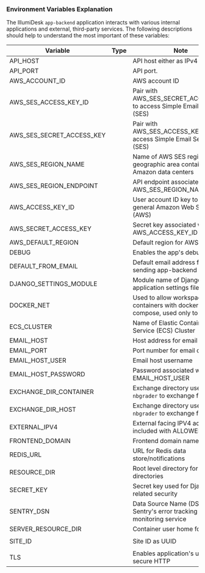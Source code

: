### Environment Variables Explanation

The IllumiDesk `app-backend` application interacts with various internal applications and external, third-party services. The following descriptions should help to understand the most important of these variables:

| Variable  |  Type | Note  | Default Value |
|---|---|---|---|
| API_HOST |<string> | API host either as IPv4 or FQDN. | `dev-api.illumidesk.com` |
| API_PORT |<string> | API port. | `443` |
| AWS_ACCOUNT_ID | <string> | AWS account ID | `860100747351` |
| AWS_SES_ACCESS_KEY_ID |<string> | Pair with AWS_SES_SECRET_ACCESS_KEY to access Simple Email Service (SES) | `''` |
| AWS_SES_SECRET_ACCESS_KEY | <string> | Pair with AWS_SES_ACCESS_KEY_ID to access Simple Email Service (SES) | `''` |
| AWS_SES_REGION_NAME | <string> | Name of AWS SES region, a geographic area containing Amazon data centers | `''` |
| AWS_SES_REGION_ENDPOINT | <string> | API endpoint associated with AWS_SES_REGION_NAME | `''` |
| AWS_ACCESS_KEY_ID | <string> | User account ID key to access general Amazon Web Services (AWS) | `''` |
| AWS_SECRET_ACCESS_KEY | <string> | Secret key associated with AWS_ACCESS_KEY_ID | `''` |
| AWS_DEFAULT_REGION | <string> | Default region for AWS access | `''` |
| DEBUG | <boolean> | Enables the app's debug mode | `True` |
| DEFAULT_FROM_EMAIL | <email> | Default email address for sending app-backend messages | `no-reply@illumidesk.com` |
| DJANGO_SETTINGS_MODULE | <string> | Module name of Django application settings file | `config.settings.dev` |
| DOCKER_NET | <string> | Used to allow workspace containers with docker-compose, used only to run tests. | `illumidesk` |
| ECS_CLUSTER | <string> | Name of Elastic Container Service (ECS) Cluster | `default` |
| EMAIL_HOST | <string> | Host address for email client | `localhost` |
| EMAIL_PORT | <integer> | Port number for email client | `587` |
| EMAIL_HOST_USER | <string> | Email host username | `''` |
| EMAIL_HOST_PASSWORD | <string> | Password associated with EMAIL_HOST_USER | `''` |
| EXCHANGE_DIR_CONTAINER | <string> | Exchange directory used by `nbgrader` to exchange files. | `/srv/nbgrader/exchange` |
| EXCHANGE_DIR_HOST | <string> | Exchange directory used by `nbgrader` to exchange files. | `/workspaces/nbgrader/exchange` |
| EXTERNAL_IPV4 | <string> | External facing IPV4 address included with ALLOWED_HOSTS. | `''` |
| FRONTEND_DOMAIN | <string> | Frontend domain name. | `dev-app.illumidesk.com` |
| REDIS_URL | <string> | URL for Redis data store/notifications | `redis://localhost:6379/0` |
| RESOURCE_DIR | <string> | Root level directory for all user directories | `/workspaces` |
| SECRET_KEY | <string> | Secret key used for Django-related security | `''` |
| SENTRY_DSN | <string> | Data Source Name (DSN) for Sentry's error tracking and monitoring service | `''` |
| SERVER_RESOURCE_DIR | <string> | Container user home folder. | `/home/jovyan` |
| SITE_ID | <string> | Site ID as UUID | `c66d1616-09a7-4594-8c6d-2e1c1ba5fe3b` |
| TLS | <boolean> | Enables application's use of secure HTTP | `False` |